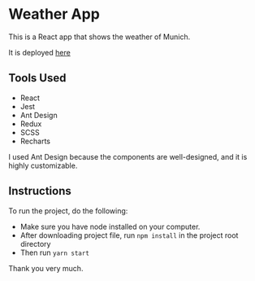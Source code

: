 # Weather App

This is a React app that shows the weather of Munich.

It is deployed [here](https://payoneerweatherapp.vercel.app/)

## Tools Used

- React
- Jest
- Ant Design
- Redux
- SCSS
- Recharts

I used Ant Design because the components are well-designed, and it is highly customizable.

## Instructions

To run the project, do the following:

- Make sure you have node installed on your computer.
- After downloading project file, run `npm install` in the project root directory
- Then run `yarn start`

Thank you very much.
